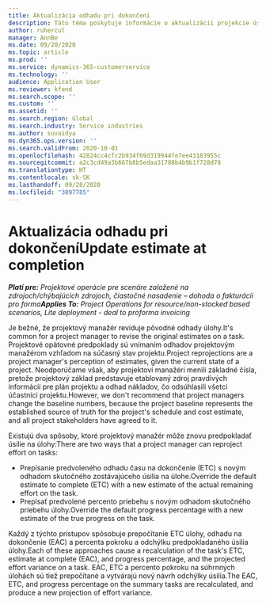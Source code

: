 ```yaml
---
title: Aktualizácia odhadu pri dokončení
description: Táto téma poskytuje informácie o aktualizácii projekcie úsilia na projekt.
author: ruhercul
manager: AnnBe
ms.date: 09/20/2020
ms.topic: article
ms.prod: ''
ms.service: dynamics-365-customerservice
ms.technology: ''
audience: Application User
ms.reviewer: kfend
ms.search.scope: ''
ms.custom: ''
ms.assetid: ''
ms.search.region: Global
ms.search.industry: Service industries
ms.author: suvaidya
ms.dyn365.ops.version: ''
ms.search.validFrom: 2020-10-01
ms.openlocfilehash: 42824cc4cfc2b934f69d319944fe7ee43183955c
ms.sourcegitcommit: a2c3cd49a3b667b8b5edaa31788b4b9b1f728d78
ms.translationtype: HT
ms.contentlocale: sk-SK
ms.lasthandoff: 09/28/2020
ms.locfileid: "3897785"
---
```

# <a name="update-estimate-at-completion"></a><span data-ttu-id="8bd87-103">Aktualizácia odhadu pri dokončení</span><span class="sxs-lookup"><span data-stu-id="8bd87-103">Update estimate at completion</span></span>

<span data-ttu-id="8bd87-104">_**Platí pre:** Projektové operácie pre scenáre založené na zdrojoch/chýbajúcich zdrojoch, čiastočné nasadenie – dohoda o fakturácii pro forma_</span><span class="sxs-lookup"><span data-stu-id="8bd87-104">_**Applies To:** Project Operations for resource/non-stocked based scenarios, Lite deployment - deal to proforma invoicing_</span></span>

<span data-ttu-id="8bd87-105">Je bežné, že projektový manažér reviduje pôvodné odhady úlohy.</span><span class="sxs-lookup"><span data-stu-id="8bd87-105">It's common for a project manager to revise the original estimates on a task.</span></span> <span data-ttu-id="8bd87-106">Projektové opätovné predpoklady sú vnímaním odhadov projektovým manažérom vzhľadom na súčasný stav projektu.</span><span class="sxs-lookup"><span data-stu-id="8bd87-106">Project reprojections are a project manager's perception of estimates, given the current state of a project.</span></span> <span data-ttu-id="8bd87-107">Neodporúčame však, aby projektoví manažéri menili základné čísla, pretože projektový základ predstavuje etablovaný zdroj pravdivých informácií pre plán projektu a odhad nákladov, čo odsúhlasili všetci účastníci projektu.</span><span class="sxs-lookup"><span data-stu-id="8bd87-107">However, we don't recommend that project managers change the baseline numbers, because the project baseline represents the established source of truth for the project's schedule and cost estimate, and all project stakeholders have agreed to it.</span></span>

<span data-ttu-id="8bd87-108">Existujú dva spôsoby, ktoré projektový manažér môže znovu predpokladať úsilie na úlohy:</span><span class="sxs-lookup"><span data-stu-id="8bd87-108">There are two ways that a project manager can reproject effort on tasks:</span></span>

- <span data-ttu-id="8bd87-109">Prepísanie predvoleného odhadu času na dokončenie (ETC) s novým odhadom skutočného zostávajúceho úsilia na úlohe.</span><span class="sxs-lookup"><span data-stu-id="8bd87-109">Override the default estimate to complete (ETC) with a new estimate of the actual remaining effort on the task.</span></span> 
- <span data-ttu-id="8bd87-110">Prepísať predvolené percento priebehu s novým odhadom skutočného priebehu úlohy.</span><span class="sxs-lookup"><span data-stu-id="8bd87-110">Override the default progress percentage with a new estimate of the true progress on the task.</span></span>

<span data-ttu-id="8bd87-111">Každý z týchto prístupov spôsobuje prepočítanie ETC úlohy, odhadu na dokončenie (EAC) a percenta pokroku a odchýlku predpokladaného úsilia úlohy.</span><span class="sxs-lookup"><span data-stu-id="8bd87-111">Each of these approaches cause a recalculation of the task's ETC, estimate at complete (EAC), and progress percentage, and the projected effort variance on a task.</span></span> <span data-ttu-id="8bd87-112">EAC, ETC a percento pokroku na súhrnných úlohách sú tiež prepočítané a vytvárajú nový návrh odchýlky úsilia.</span><span class="sxs-lookup"><span data-stu-id="8bd87-112">The EAC, ETC, and progress percentage on the summary tasks are recalculated, and produce a new projection of effort variance.</span></span>
